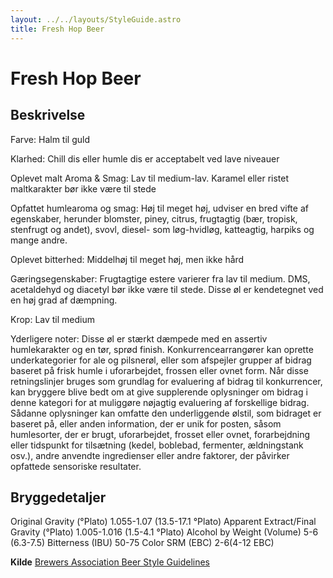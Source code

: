 ```yaml
---
layout: ../../layouts/StyleGuide.astro
title: Fresh Hop Beer
---
```

# Fresh Hop Beer

## Beskrivelse
Farve: Halm til guld

Klarhed: Chill dis eller humle dis er acceptabelt ved lave niveauer

Oplevet malt Aroma &amp; Smag: Lav til medium-lav. Karamel eller ristet maltkarakter bør ikke være til stede

Opfattet humlearoma og smag: Høj til meget høj, udviser en bred vifte af egenskaber, herunder blomster, piney, citrus, frugtagtig (bær, tropisk, stenfrugt og andet), svovl, diesel- som løg-hvidløg, katteagtig, harpiks og mange andre.

Oplevet bitterhed: Middelhøj til meget høj, men ikke hård

Gæringsegenskaber: Frugtagtige estere varierer fra lav til medium. DMS, acetaldehyd og diacetyl bør ikke være til stede. Disse øl er kendetegnet ved en høj grad af dæmpning.

Krop: Lav til medium

Yderligere noter: Disse øl er stærkt dæmpede med en assertiv humlekarakter og en tør, sprød finish.						Konkurrencearrangører kan oprette underkategorier for ale og pilsnerøl, eller som afspejler grupper af bidrag baseret på frisk humle i uforarbejdet, frossen eller ovnet form. Når disse retningslinjer bruges som grundlag for evaluering af bidrag til konkurrencer, kan bryggere blive bedt om at give supplerende oplysninger om bidrag i denne kategori for at muliggøre nøjagtig evaluering af forskellige bidrag. Sådanne oplysninger kan omfatte den underliggende ølstil, som bidraget er baseret på, eller anden information, der er unik for posten, såsom humlesorter, der er brugt, uforarbejdet, frosset eller ovnet, forarbejdning eller tidspunkt for tilsætning (kedel, boblebad, fermenter, ældningstank osv.), andre anvendte ingredienser eller andre faktorer, der påvirker opfattede sensoriske resultater.




## Bryggedetaljer
Original Gravity (°Plato) 1.055-1.07 (13.5-17.1 °Plato)
Apparent Extract/Final Gravity (°Plato) 1.005-1.016 (1.5-4.1 °Plato)
Alcohol by Weight (Volume) 5-6 (6.3-7.5)
Bitterness (IBU) 50-75
Color SRM (EBC) 2-6(4-12 EBC)					



**Kilde**
[Brewers Association Beer Style Guidelines](https://www.brewersassociation.org/)
